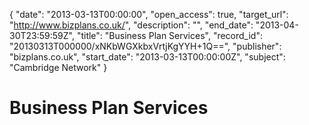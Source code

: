 {
  "date": "2013-03-13T00:00:00", 
  "open_access": true, 
  "target_url": "http://www.bizplans.co.uk/", 
  "description": "", 
  "end_date": "2013-04-30T23:59:59Z", 
  "title": "Business Plan Services", 
  "record_id": "20130313T000000/xNKbWGXkbxVrtjKgYYH+1Q==", 
  "publisher": "bizplans.co.uk", 
  "start_date": "2013-03-13T00:00:00Z", 
  "subject": "Cambridge Network"
}

# Business Plan Services


